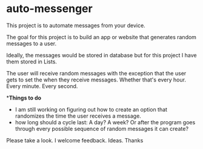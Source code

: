 # auto-messenger
This project is to automate messages from your device.

The goal for this project is to build an app or website that generates random messages to a user.

Ideally, the messages would be stored in database but for this project I have them stored in Lists. 

The user will receive random messages with the exception that the user gets to set the when they receive messages. Whether that's every hour. Every minute. Every second.

***Things to do**
- I am still working on figuring out how to create an option that randomizes the time the user receives a message.
- how long should a cycle last: A day? A week? Or after the program goes through every possible sequence of random messages it can create?




Please take a look. I welcome feedback. Ideas.
Thanks
